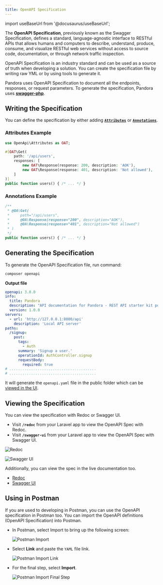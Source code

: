 ```yaml
---
title: OpenAPI Specification
---
```


import useBaseUrl from '@docusaurus/useBaseUrl';

The **OpenAPI Specification**, previously known as the Swagger Specification, defines a standard, language-agnostic interface to RESTful APIs that allows humans and computers to describe, understand, produce, consume, and visualize RESTful web services without access to source code, documentation, or through network traffic inspection.

OpenAPI Specification is an industry standard and can be used as a source of truth when developing a solution. You can create the specification file by writing raw YML or by using tools to generate it.

Pandora uses OpenAPI Specification to document all the endpoints, responses, or request parameters. To generate the specification, Pandora uses **[swagger-php](https://github.com/zircote/swagger-php)**.

## Writing the Specification

You can define the specification by either adding **[`Attributes`](http://zircote.github.io/swagger-php/guide/attributes.html)** or **[`Annotations`](http://zircote.github.io/swagger-php/guide/annotations.html)**.

### Attributes Example

```php
use OpenApi\Attributes as OAT;

#[OAT\Get(
    path: '/api/users',
    responses: [
        new OAT\Response(response: 200, description: 'AOK'),
        new OAT\Response(response: 401, description: 'Not allowed'),
    ]
)]
public function users() { /* ... */ }
```

### Annotations Example

```php
/**
 * @OA\Get(
 *     path="/api/users",
 *     @OA\Response(response="200", description="AOK"),
 *     @OA\Response(response="401", description="Not allowed")
 * )
 */
public function users() { /* ... */ }
```

## Generating the Specification

To generate the OpenAPI Specification file, run command:

```sh
composer openapi
```

**Output file**

```yaml
openapi: 3.0.0
info:
  title: Pandora
  description: "API documentation for Pandora - REST API starter kit powered by Laravel, OpenAPI, Sanctum.\n\n- [GitHub](https://github.com/arifszn/pandora)\n- [MIT License](https://github.com/arifszn/pandora/blob/main/LICENSE)"
  version: 1.0.0
servers:
  - url: 'http://127.0.0.1:8000/api'
    description: 'Local API server'
paths:
  /signup:
    post:
      tags:
        - Auth
      summary: 'Signup a user.'
      operationId: AuthController.signup
      requestBody:
        required: true
# ........................................
# ........................................
```

It will generate the `openapi.yaml` file in the public folder which can be [viewed in the UI](#viewing-the-specification).

## Viewing the Specification

You can view the specification with Redoc or Swagger UI.

- Visit **`/redoc`** from your Laravel app to view the OpenAPI Spec with Redoc.
- Visit **`/swagger-ui`** from your Laravel app to view the OpenAPI Spec with Swagger UI.

<p className="text--center">
  <img src={useBaseUrl('img/assets/redoc.png')} alt="Redoc" className="shadow--md"/>
</p>

<p className="text--center">
  <img src={useBaseUrl('img/assets/swagger-ui.png')} alt="Swagger UI" className="shadow--md"/>
</p>

Additionally, you can view the spec in the live documentation too.

- [Redoc](/docs/api-documentation/redoc)
- [Swagger UI](/docs/api-documentation/swagger-ui)

## Using in Postman

If you are used to developing in Postman, you can use the OpenAPI specification in Postman too. You can import the OpenAPI definitions (OpenAPI Specification) into Postman.

- In Postman, select Import to bring up the following screen:

    <p className="text--center">
        <img src={useBaseUrl('img/assets/postman-import.png')} alt="Postman Import" className="shadow--md"/>
    </p>

- Select **Link** and paste the `YAML` file link.

    <p className="text--center">
        <img src={useBaseUrl('img/assets/postman-import-link.png')} alt="Postman Import Link" className="shadow--md"/>
    </p>

- For the final step, select **Import**.

    <p className="text--center">
        <img src={useBaseUrl('img/assets/postman-import-final-step.png')} alt="Postman Import Final Step" className="shadow--md"/>
    </p>
